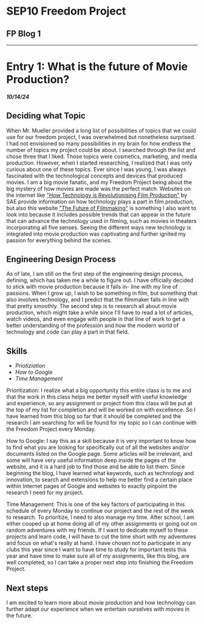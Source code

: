 # SEP10 Freedom Project
## FP Blog 1

---

# Entry 1: What is the future of Movie Production?
##### 10/14/24

## Deciding what Topic

When Mr. Mueller provided a long list of possibilities of topics that we could use for our freedom project, I was overwhelmed but nonetheless surprised. I had not envisioned so many possibilities in my brain for how endless the number of topics my project could be about. I searched through the list and chose three that I liked. Those topics were cosmetics, marketing, and media production. However, when I started researching, I realized that I was only curious about one of these topics. Ever since I was young, I was always fascinated with the technological concepts and devices that produced movies. I am a big movie fanatic, and my Freedom Project being about the big mystery of how movies are made was the perfect match. Websites on the internet like ["How Technology is Revolutionising Film Production"](https://www.sae.edu/gbr/insights/how-technology-is-revolutionising-film-production/#:~:text=Digital%20technology%20has%20not%20only,of%20traditional%20cinemas%20or%20multiplexes.) by SAE provide information on how technology plays a part in film production, but also this website ["The Future of Filmmaking"](https://raindance.org/the-future-of-filmmaking-5-filmmaking-trends-to-watch-out-for-in-2024/) is something I also want to look into because it includes possible trends that can appear in the future that can advance the technology used in filming, such as movies in theaters incorporating all five senses. Seeing the different ways new technology is integrated into movie production was captivating and further ignited my passion for everything behind the scenes. 

## Engineering Design Process

As of late, I am still on the first step of the engineering design process, defining, which has taken me a while to figure out. I have officially decided to stick with movie production because it falls in- line with my line of passions. When I grow up, I wish to be something in film, but something that also involves technology, and I predict that the filmmaker falls in line with that pretty smoothly. The second step is to research all about movie production, which might take a while since I'll have to read a lot of articles, watch videos, and even engage with people in that line of work to get a better understanding of the profession and how the modern world of technology and code can play a part in that field. 

## Skills

+ *Priotiziation*
+ *How to Google*
+ *Time Management*

Prioritization: I realize what a big opportunity this entire class is to me and that the work in this class helps me better myself with useful knowledge and experience, so any assignment or project from this class will be put at the top of my list for completion and will be worked on with excellence. So I have learned from this blog so far that it should be completed and the research I am searching for will be found for my topic so I can continue with the Freedom Project every Monday. 

How to Google: I say this as a skill because it is very important to know how to find what you are looking for specifically out of all the websites and/or documents listed on the Google page. Some articles will be irrelevant, and some will have very useful information deep inside the pages of the website, and it is a hard job to find those and be able to list them. Since beginning the blog, I have learned what keywords, such as technology and innovation, to search and extensions to help me better find a certain place within Internet pages of Google and websites to exactly pinpoint the research I need for my project. 

Time Management: This is one of the key factors of participating in this schedule of every Monday to continue our project and the rest of the week to research. To prioritize, I need to also manage my time. After school, I am either cooped up at home doing all of my other assignments or going out on random adventures with my friends. If I want to dedicate myself to these projects and learn code, I will have to cut the time short with my adventures and focus on what's really at hand. I have chosen not to participate in any clubs this year since I want to have time to study for important tests this year and have time to make sure all of my assignments, like this blog, are well completed, so I can take a proper next step into finishing the Freedom Project. 

## Next steps

I am excited to learn more about movie production and how technology can further adapt our experience when we entertain ourselves with movies in the future. 
